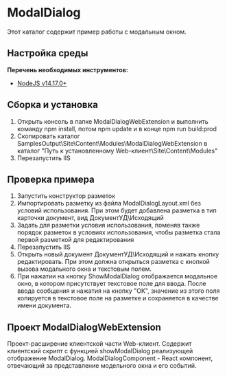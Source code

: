 ﻿# ModalDialog

Этот каталог содержит пример работы с модальным окном.

## Настройка среды

**Перечень необходимых инструментов:** 
* [NodeJS v14.17.0+](https://nodejs.org/en/)

## Сборка и установка

1. Открыть консоль в папке ModalDialogWebExtension и выполнить команду npm install, потом  npm update и в конце npm run build:prod
2. Скопировать каталог SamplesOutput\Site\Content\Modules\ModalDialogWebExtension в каталог "Путь к установленному Web-клиент\Site\Content\Modules"
3. Перезапустить IIS

## Проверка примера

1. Запустить конструктор разметок
2. Импортировать разметку из файла ModalDialogLayout.xml без условий использования. При этом будет добавлена разметка в тип карточки документ, вид ДокументУД\Исходящий
3. Задать для разметки условия использования, поменяв также порядок разметок в условиях использования, чтобы разметка стала первой разметкой для редактирования 
4. Перезапустить IIS
5. Открыть новый документ ДокументУД\Исходящий и нажать кнопку редактировать. При этом должна открыться разметка с кнопкой вызова модального окна и текстовым полем. 
6. При нажатии на кнопку ShowModalDialog отображается модальное окно, в котором присутствует текстовое поле для ввода. После ввода сообщения и нажатия на кнопку "ОК", значение из этого поля копируется в текстовое поле на разметке и сохраняется в качестве имени документа.


## Проект ModalDialogWebExtension

Проект-расширение клиентской части Web-клиент. Содержит клиентский скрипт c функцией showModalDialog реализующей отображение ModalDialog.
ModalDialogComponent - React компонент, отвечающий за представление модельного окна и его событий.
